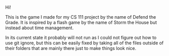 Hi! 

This is the game I made for my CS 111 project by the name of Defend the Grade. 
It is inspired by a flash game by the name of Storm the House but instead about time management.

In its current state it probably will not run as I could not figure out how to use git ignore, 
but this can be easily fixed by taking all of the files outside of their folders 
that are mainly there just to make things look nice.
